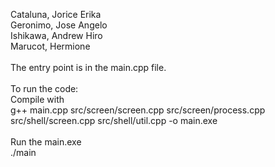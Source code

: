 Cataluna, Jorice Erika <br>
Geronimo, Jose Angelo<br>
Ishikawa, Andrew Hiro<br>
Marucot, Hermione<br>
<br>
The entry point is in the main.cpp file.<br>
<br>
To run the code:<br>
Compile with <br>
g++ main.cpp src/screen/screen.cpp src/screen/process.cpp src/shell/screen.cpp src/shell/util.cpp -o main.exe<br>
<br>
Run the main.exe<br>
./main<br>
